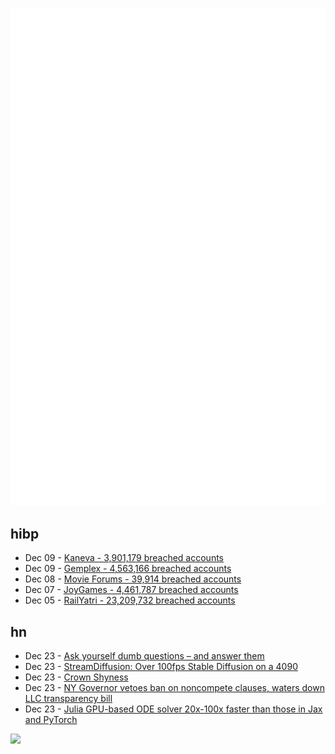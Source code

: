 ![Metrics](https://raw.githubusercontent.com/phixion/phixion/master/metrics.svg)

## hibp

<!--
for https://github.com/phixion/phixion/blob/main/.github/workflows/feeds.yml
-->
<!--START_SECTION:haveibeenpwnd-->
- Dec 09 - [Kaneva - 3,901,179 breached accounts](https://haveibeenpwned.com/PwnedWebsites#Kaneva)
- Dec 09 - [Gemplex - 4,563,166 breached accounts](https://haveibeenpwned.com/PwnedWebsites#Gemplex)
- Dec 08 - [Movie Forums - 39,914 breached accounts](https://haveibeenpwned.com/PwnedWebsites#MovieForums)
- Dec 07 - [JoyGames - 4,461,787 breached accounts](https://haveibeenpwned.com/PwnedWebsites#JoyGames)
- Dec 05 - [RailYatri - 23,209,732 breached accounts](https://haveibeenpwned.com/PwnedWebsites#RailYatri)
<!--END_SECTION:haveibeenpwnd-->

## hn

<!--
for https://github.com/phixion/phixion/blob/main/.github/workflows/feeds.yml
-->
<!--START_SECTION:hn-->
- Dec 23 - [Ask yourself dumb questions – and answer them](https://terrytao.wordpress.com/career-advice/ask-yourself-dumb-questions-and-answer-them/)
- Dec 23 - [StreamDiffusion: Over 100fps Stable Diffusion on a 4090](https://github.com/cumulo-autumn/StreamDiffusion)
- Dec 23 - [Crown Shyness](https://en.wikipedia.org/wiki/Crown_shyness)
- Dec 23 - [NY Governor vetoes ban on noncompete clauses, waters down LLC transparency bill](https://gothamist.com/news/ny-gov-hochul-vetoes-ban-on-noncompete-clauses-waters-down-llc-transparency-bill)
- Dec 23 - [Julia GPU-based ODE solver 20x-100x faster than those in Jax and PyTorch](https://arxiv.org/abs/2304.06835)
<!--END_SECTION:hn-->

<!--
for https://yhype.me
-->
![](https://hit.yhype.me/github/profile?user_id=13013670)
